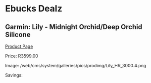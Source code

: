 
# Ebucks Dealz
## Garmin: Lily - Midnight Orchid/Deep Orchid Silicone
[Product Page](https://www.ebucks.com/web/shop/productSelected.do?prodId=1148389097&catId=872270976)

Price: R3599.00

Image: /web/cms/system/galleries/pics/prodimg/Lily_HR_3000.4.png

Savings: 


	